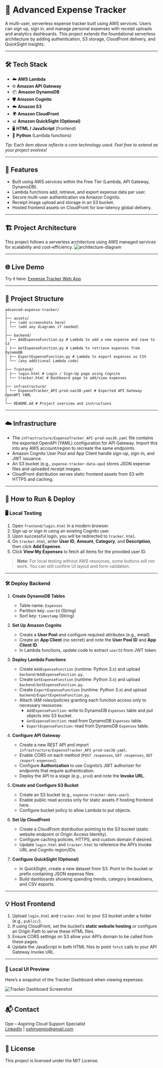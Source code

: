 # 💎 Advanced Expense Tracker

A multi-user, serverless expense tracker built using AWS services. Users can sign up, sign in, and manage personal expenses with receipt uploads and analytics dashboards. This project extends the foundational serverless architecture by adding authentication, S3 storage, CloudFront delivery, and QuickSight insights.

---

## 🛠 Tech Stack

- ☁️ **AWS Lambda**  
- 🌐 **Amazon API Gateway**  
- 📦 **Amazon DynamoDB**  
- 🛡️ **Amazon Cognito**  
- ☁️ **Amazon S3**  
- 🌍 **Amazon CloudFront**  
- 📊 **Amazon QuickSight (Optional)**  
- 🖥️ **HTML / JavaScript** (frontend)  
- 🐍 **Python** (Lambda functions)  

*Tip: Each item above reflects a core technology used. Feel free to extend as your project evolves!*

---

## 🚀 Features

- Built using AWS services within the Free Tier (Lambda, API Gateway, DynamoDB).  
- Lambda functions add, retrieve, and export expense data per user.  
- Secure multi-user authentication via Amazon Cognito.  
- Receipt image upload and storage in an S3 bucket.  
- Hosted frontend assets on CloudFront for low-latency global delivery.  

---

## 🏗️ Project Architecture
This project follows a serverless architecture using AWS managed services for scalability and cost-efficiency.
![architecture-diagram](assets/architecture-diagram.png)

---

## 🌐 Live Demo
Try it here: [Expense Tracker Web App](https://d1kwramx1iu2rs.cloudfront.net/)

---

## 📂 Project Structure

```
advanced-expense-tracker/
│
├── assets/
│ ├── (add screenshots here)
│ └── (add any diagrams if needed)
│
├── backend/
│ ├── AddExpenseFunction.py # Lambda to add a new expense and save to S3
│ ├── GetExpenseFunction.py # Lambda to retrieve expenses from DynamoDB
│ ├── ExportExpenseFunction.py # Lambda to export expenses as CSV
│ └── (any additional Lambda code)
│
├── frontend/
│ ├── login.html # Login / Sign-Up page using Cognito
│ └── tracker.html # Dashboard page to add/view expenses
│
├── infrastructure/
│ └── ExpenseTracker_API-prod-oas30.yaml # Exported API Gateway OpenAPI YAML
│
└── README.md # Project overview and instructions

```

---

## ☁️ Infrastructure

- The `infrastructure/ExpenseTracker_API-prod-oas30.yaml` file contains the exported OpenAPI (YAML) configuration for API Gateway. Import this into any AWS account/region to recreate the same endpoints.  
- Amazon Cognito User Pool and App Client handle sign-up, sign-in, and JWT issuance.  
- An S3 bucket (e.g., `expense-tracker-data-ope`) stores JSON expense files and uploaded receipt images.  
- CloudFront distribution serves static frontend assets from S3 with HTTPS and caching.

---

## 🚀 How to Run & Deploy

### 🖥️ Local Testing

1. Open `frontend/login.html` in a modern browser.  
2. Sign up or sign in using an existing Cognito user.  
3. Upon successful login, you will be redirected to `tracker.html`.  
4. On `tracker.html`, enter **User ID**, **Amount**, **Category**, and **Description**, then click **Add Expense**.  
5. Click **View My Expenses** to fetch all items for the provided user ID.

> **Note:** For local testing without AWS resources, some buttons will not work. You can still confirm UI layout and form validation.

---

### 🛠️ Deploy Backend

1. **Create DynamoDB Tables**  
   - Table name: `Expenses`  
   - Partition key: `userId` (String)  
   - Sort key: `timestamp` (String)  

2. **Set Up Amazon Cognito**  
   - Create a **User Pool** and configure required attributes (e.g., email).  
   - Create an **App Client** (no secret) and note the **User Pool ID** and **App Client ID**.  
   - In Lambda functions, update code to extract `userId` from JWT token.  

3. **Deploy Lambda Functions**  
   - Create `AddExpenseFunction` (runtime: Python 3.x) and upload `backend/AddExpenseFunction.py`.  
   - Create `GetExpenseFunction` (runtime: Python 3.x) and upload `backend/GetExpenseFunction.py`.  
   - Create `ExportExpenseFunction` (runtime: Python 3.x) and upload `backend/ExportExpenseFunction.py`.  
   - Attach IAM roles/policies granting each function access only to necessary resources:  
     - `AddExpenseFunction`: write to DynamoDB `Expenses` table and put objects into S3 bucket.  
     - `GetExpenseFunction`: read from DynamoDB `Expenses` table.  
     - `ExportExpenseFunction`: read from DynamoDB `Expenses` table.  

4. **Configure API Gateway**  
   - Create a new REST API and import `infrastructure/ExpenseTracker_API-prod-oas30.yaml`.  
   - Enable CORS on each method (`POST /expenses`, `GET /expenses`, `GET /export-expenses`).  
   - Configure **Authorization** to use Cognito’s JWT authorizer for endpoints that require authentication.  
   - Deploy the API to a stage (e.g., `prod`) and note the **Invoke URL**.  

5. **Create and Configure S3 Bucket**  
   - Create an S3 bucket (e.g., `expense-tracker-data-user`).  
   - Enable public read access only for static assets if hosting frontend here.  
   - Configure bucket policy to allow Lambda to put objects.  

6. **Set Up CloudFront**  
   - Create a CloudFront distribution pointing to the S3 bucket (static website endpoint or Origin Access Identity).  
   - Configure caching policies, HTTPS, and custom domain if desired.  
   - Update `login.html` and `tracker.html` to reference the API’s Invoke URL and Cognito region/IDs.  

7. **Configure QuickSight (Optional)**  
   - In QuickSight, create a new dataset from S3. Point to the bucket or prefix containing JSON expense files.  
   - Build dashboards showing spending trends, category breakdowns, and CSV exports.  

---

## 💡 Host Frontend

1. Upload `login.html` and `tracker.html` to your S3 bucket under a folder (e.g., `public/`).  
2. If using CloudFront, set the bucket’s **static website hosting** or configure an Origin Path to serve these HTML files.  
3. Ensure CORS settings on S3 allow your API’s domain to be called from these pages.  
4. Update the JavaScript in both HTML files to point `fetch` calls to your API Gateway Invoke URL.  

---

### 🧪 Local UI Preview

Here’s a snapshot of the Tracker Dashboard when viewing expenses:

![Tracker Dashboard Screenshot](assets/tracker-screenshot-placeholder.png)

---

## 📬 Contact

Ope – Aspiring Cloud Support Specialist  
[LinkedIn](https://linkedin.com/in/oshinyemio) | [oshinyemio@gmail.com](mailto:oshinyemio@gmail.com)

---

## 📜 License

This project is licensed under the MIT License.
